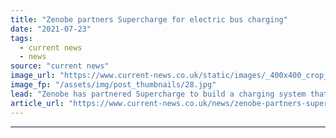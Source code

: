 ```yaml
---
title: "Zenobe partners Supercharge for electric bus charging"
date: "2021-07-23"
tags: 
  - current news
  - news
source: "current news"
image_url: "https://www.current-news.co.uk/static/images/_400x400_crop_center-center/Zenobe-Bus-Depot-Zenobe-Battery-Storage.jpg"
image_fp: "/assets/img/post_thumbnails/28.jpg"
lead: "​Zenobe has partnered Supercharge to build a charging system that can simultaneously charge a fleet of 16 electric buses."
article_url: "https://www.current-news.co.uk/news/zenobe-partners-supercharge-for-electric-bus-charging?utm_source=rss-feeds&utm_medium=rss&utm_campaign=rss"
---
```


---
